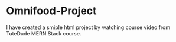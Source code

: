 # Omnifood-Project
I have created a smiple html project by watching course video from TuteDude MERN Stack course.
